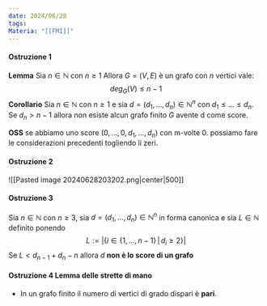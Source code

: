 ```yaml
---
date: 2024/06/28
tags: 
Materia: "[[FMI]]"
---
```

#### Ostruzione 1
**Lemma** Sia $n \in \mathbb{N}$ con $n \geq 1$ 
Allora $G=(V,E)$ è un grafo con $n$ vertici vale:
$$
deg_{G}(V) \leq n-1
$$
**Corollario** Sia $n \in \mathbb{N}$ con $n \geq 1$ e sia $d=(d_{1},\dots, d_{n}) \in \mathbb{N}^{n}$ con $d_{1}\leq \dots \leq d_{n}$. Se $d_{n} >  n-1$ allora non esiste alcun grafo finito $G$ avente d come score.

**OSS** se abbiamo uno score $(0,\dots, 0, d_{1},\dots,d_{n})$ con m-volte 0. possiamo fare le considerazioni precedenti togliendo li zeri.

#### Ostruzione 2 
![[Pasted image 20240628203202.png|center|500]]
#### Ostruzione 3
Sia $n \in \mathbb{N}$ con $n \geq 3$, sia $d=(d_{1}, \dots, d_{n}) \in \mathbb{N}^{n}$
in forma canonica e sia $L \in \mathbb{N}$ definito ponendo
$$
L:=|\{i \in \{1,\dots,n-1\}\,|\,d_{i}\geq 2\}|
$$
Se $L < d_{n-1}+d_{n}-n$ allora $d$ **non è lo score di un grafo**

#### Ostruzione 4 Lemma delle strette di mano
- In un  grafo finito il numero di vertici di grado dispari è **pari**.